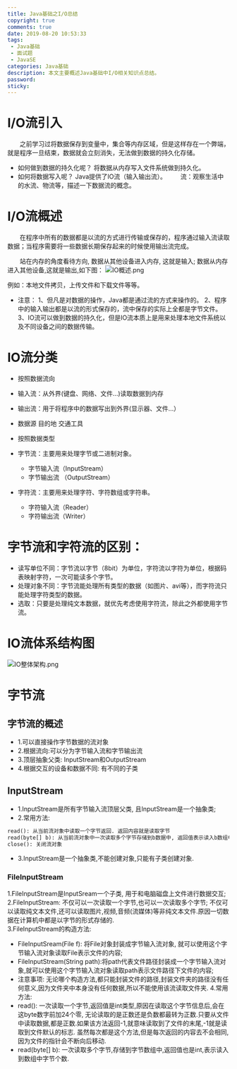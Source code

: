 ```yaml
---
title: Java基础之I/O总结
copyright: true
comments: true
date: 2019-08-20 10:53:33
tags:
 - Java基础
 - 面试题
 - JavaSE
categories: Java基础
description: 本文主要概述Java基础中I/O相关知识点总结。
password:
sticky:
---
```

# I/O流引入

&emsp;&emsp;之前学习过将数据保存到变量中，集合等内存区域，但是这样存在一个弊端，就是程序一旦结束，数据就会立刻消失，无法做到数据的持久化存储。
 * 如何做到数据的持久化呢？
    将数据从内存写入文件系统做到持久化。
 * 如何将数据写入呢？
    Java提供了IO流（输入输出流）。
&emsp;&emsp;流：观察生活中的水流、物流等，描述一下数据流的概念。

# I/O流概述

&emsp;&emsp;在程序中所有的数据都是以流的方式进行传输或保存的，程序通过输入流读取数据；当程序需要将一些数据长期保存起来的时候使用输出流完成。

&emsp;&emsp;站在内存的角度看待方向, 数据从其他设备进入内存, 这就是输入; 数据从内存进入其他设备,这就是输出,如下图：
![IO概述.png](IO概述.png)

 例如：本地文件拷贝，上传文件和下载文件等等。
 * 注意：
    1、但凡是对数据的操作，Java都是通过流的方式来操作的。
    2、程序中的输入输出都是以流的形式保存的，流中保存的实际上全都是字节文件。
    3、IO流可以做到数据的持久化，但是IO流本质上是用来处理本地文件系统以及不同设备之间的数据传输。

# IO流分类
 * 按照数据流向
  * 输入流：从外界(键盘、网络、文件…)读取数据到内存
  * 输出流：用于将程序中的数据写出到外界(显示器、文件…）
  * 数据源 目的地 交通工具

 * 按照数据类型
  * 字节流：主要用来处理字节或二进制对象。
	* 字节输入流（InputStream）
	* 字节输出流 （OutputStream）
  * 字符流：主要用来处理字符、字符数组或字符串。
	* 字符输入流（Reader）
	* 字符输出流（Writer）

# 字节流和字符流的区别：

 * 读写单位不同：字节流以字节（8bit）为单位，字符流以字符为单位，根据码表映射字符，一次可能读多个字节。
 * 处理对象不同：字节流能处理所有类型的数据（如图片、avi等），而字符流只能处理字符类型的数据。
 * 选取：只要是处理纯文本数据，就优先考虑使用字符流，除此之外都使用字节流。

# IO流体系结构图

![IO整体架构.png](IO整体架构.png)

# 字节流

## 字节流的概述

 * 1.可以直接操作字节数据的流对象
 * 2.根据流向:可以分为字节输入流和字节输出流
 * 3.顶层抽象父类: InputStream和OutputStream
 * 4.根据交互的设备和数据不同: 有不同的子类

## InputStream

 * 1.InputStream是所有字节输入流顶层父类, 且InputStream是一个抽象类;
 * 2.常用方法:
 ```xml
 read(): 从当前流对象中读取一个字节返回. 返回内容就是读取字节
 read(byte[] b): 从当前流对象中一次读取多个字节存储到b数据中, 返回值表示读入b数组中字节个数.
 close(): 关闭流对象
 ```
 * 3.InputStream是一个抽象类,不能创建对象,只能有子类创建对象.

### FileInputStream

 1.FileInputStream是InputSream一个子类, 用于和电脑磁盘上文件进行数据交互;
 2.FileInputStream: 不仅可以一次读取一个字节,也可以一次读取多个字节; 不仅可以读取纯文本文件,还可以读取图片,视频,音频(流媒体)等非纯文本文件.原因一切数据在计算机中都是以字节的形式存储的.  
 3.FileInputStream的构造方法:
  * FileInputSream(File f): 将File对象封装成字节输入流对象, 就可以使用这个字节输入流对象读取File表示文件的内容;
  * FileInputStream(String path):将path代表文件路径封装成一个字节输入流对象,就可以使用这个字节输入流对象读取path表示文件路径下文件的内容;
 * 注意事项: 无论哪个构造方法,都只能封装文件的路径,封装文件夹的路径没有任何意义,因为文件夹中本身没有任何数据,所以不能使用该流读取文件夹.
 4.常用方法:
  * read(): 一次读取一个字节,返回值是int类型,原因在读取这个字节信息后,会在这byte数字前加24个零, 无论读取的是正数还是负数都最转为正数.只要从文件中读取数据,都是正数.如果该方法返回-1,就意味读取到了文件的末尾,-1就是读取到文件默认的标志. 虽然每次都是这个方法,但是每次返回的内容去不会相同,因为文件的指针会不断向后移动.
  * read(byte[] b): 一次读取多个字节,存储到字节数组中,返回值也是int,表示读入到数组中字节个数.

